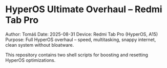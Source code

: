 # HyperOS Ultimate Overhaul – Redmi Tab Pro

Author: Tomáš
Date: 2025-08-31
Device: Redmi Tab Pro (HyperOS, A15)
Purpose: Full HyperOS overhaul – speed, multitasking, snappy internet, clean system without bloatware.

This repository contains two shell scripts for boosting and resetting HyperOS optimizations.
